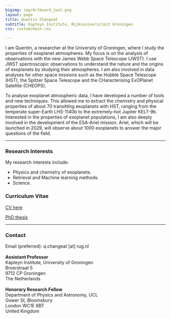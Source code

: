 ```yaml
---
bigimg: img/Artboard_jwst.png
layout: page
title: Quentin Changeat
subtitle: Kapteyn Institute, Rijksuniversiteit Groningen
css: custom/main.css

---
```


I am Quentin, a researcher at the University of Groningen, where I study the properties of exoplanet atmospheres. My focus is on the analysis of observations with the new James Webb Space Telescope (JWST). I use JWST spectroscopic observations to understand the nature and the origins of exoplanets by studying their atmospheres. I am also involved in data analyses for other space missions such as the Hubble Space Telescope (HST), the Spitzer Space Telescope and the CHaracterising ExOPlanet Satellite (CHEOPS). 

To analyse exoplanet atmospheric data, I have developed a number of tools and new techniques. This allowed me to extract the chemistry and physical properties of about 70 transitting exoplanets with HST, ranging from the temperate super-Earth LHS-1140b to the extremely-hot Jupiter KELT-9b. Interested in the properties of exoplanet populations, I am also deeply involved in the development of the ESA-Ariel mission. Ariel, which will be launched in 2029, will observe about 1000 exoplanets to answer the major questions of the field.

---

### Research Interests
My research interests include:

- Physics and chemistry of exoplanets.
- Retrieval and Machine learning methods.
- Science.

### Curriculum Vitae
[CV here](img/cv_quentin_changeat.pdf)

[PhD thesis](https://liveuclac-my.sharepoint.com/:b:/g/personal/ucapqch_ucl_ac_uk/EbUUk7ogPXVMrgRNv1yby5ABcuFv7nszdmY9Fc0n9sWjfA)

---

### Contact
Email (preferred): q.changeat [at] rug.nl     <br />  
**Assistant Professor** <br />
Kapteyn Institute, University of Groningen <br />
Broerstraat 5 <br />
9712 CP Groningen <br />
The Netherlands     <br />  
**Honorary Research Fellow** <br />
Department of Physics and Astronomy, UCL <br />
Gower St, Bloomsbury <br />
London WC1E 6BT <br />
United Kingdom     <br />  

